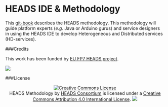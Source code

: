 # HEADS IDE & Methodology

This [git-book](https://www.gitbook.io/) describes the HEADS methodology. This methodology will guide platform experts (*e.g.* Java or Arduino gurus) and service designers in using the HEADS IDE to develop Heterogeneous and Distributed services (HD-services).

###Credits

This work has been funded by [EU FP7 HEADS project](http://heads-project.eu).

<img src="http://heads-project.eu/sites/default/files/heads_large.png">

###License
<p style="text-align:center;">
<a rel="license" href="http://creativecommons.org/licenses/by/4.0/"><img alt="Creative Commons License" style="border-width:0" src="https://i.creativecommons.org/l/by/4.0/88x31.png" /></a><br /><span xmlns:dct="http://purl.org/dc/terms/" property="dct:title">HEADS Methodology</span> by <a xmlns:cc="http://creativecommons.org/ns#" href="http://heads-project.eu" property="cc:attributionName" rel="cc:attributionURL">HEADS Consortium</a> is licensed under a <a rel="license" href="http://creativecommons.org/licenses/by/4.0/">Creative Commons Attribution 4.0 International License</a>.

<img src="https://creativecommons.org/images/deed/seal.png">
</p>
